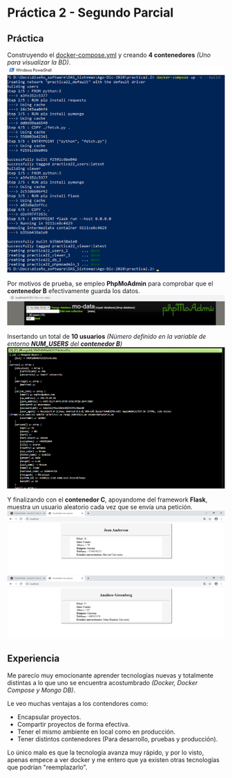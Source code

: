 # Práctica 2 - Segundo Parcial

## Práctica
Construyendo el [docker-compose.yml](./docker-compose.yml) y creando **4 contenedores** _(Uno para visualizar la BD)_.
![Pantalla de docker-compose up](./images/docker_compose_up.png)

Por motivos de prueba, se empleo **PhpMoAdmin** para comprobar que el **contenedor B** efectivamente guarda los datos.
![Pantalla de phpmoadmin](./images/phpmoadmin.png)

Insertando un total de **10 usuarios** _(Número definido en la variable de entorno **NUM_USERS** del **contenedor B**)_
![Pantalla de usuarios](./images/users.png)

Y finalizando con el **contenedor C**, apoyandome del framework **Flask**, muestra un usuario aleatorio cada vez que se envía una petición.
![Usuario aleatorio I](./images/test_1.png)
![Usuario aleatorio II](./images/test_2.png)

## Experiencia
Me parecío muy emocionante aprender tecnologías nuevas y totalmente distintas a lo que uno se
encuentra acostumbrado _(Docker, Docker Compose y Mongo DB)_.

Le veo muchas ventajas a los contendores como:
- Encapsular proyectos.
- Compartir proyectos de forma efectiva.
- Tener el mismo ambiente en local como en producción.
- Tener distintos contenedores (Para desarrollo, pruebas y producción).

Lo único malo es que la tecnología avanza muy rápido, y por lo visto, apenas empece a ver docker y me entero que ya existen otras tecnologías que podrían "reemplazarlo".
